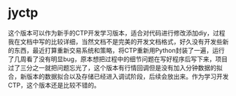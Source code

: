 # jyctp
这个版本可以作为新手的CTP开发学习版本，适合对代码进行修改添加diy，过程我在文档中写的比较详细，当然文档不是完美的开发文档格式，好久没有开发些新的东西，最近打算重新交易系统和策略，将CTP重新用Python封装了一遍，运行了几周看了没有明显bug，原本想把过程中的细节问题在写好程序后写下来，项目过了三分之一就把问题忘光了，这个版本有行情回调但是没有加入分钟数据的拟合，新版本的数据拟合以及存储已经进入调试阶段，后续会放出来。作为学习开发CTP，这个版本还是比较不错的。
